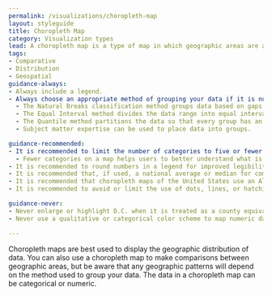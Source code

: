 ```yaml
---
permalink: /visualizations/choropleth-map
layout: styleguide
title: Choropleth Map
category: Visualization types
lead: A choropleth map is a type of map in which geographic areas are assigned a color in relation to a data variable.
tags:
- Comparative
- Distribution
- Geospatial
guidance-always:
- Always include a legend.
- Always choose an appropriate method of grouping your data if it is numeric.:
  - The Natural Breaks classification method groups data based on gaps in the data.
  - The Equal Interval method divides the data range into equal intervals. This method works best when data are evently distributed. If the distribution is uneven, the predominant values will dominate the map.
  - The Quantile method partitions the data so that every group has an equal number or nearly equal number of values. This can give a choropleth map an even, aesthetically pleasing color distribution.
  - Subject matter expertise can be used to place data into groups.

guidance-recommended:
- It is recommended to limit the number of categories to five or fewer.:
  - Fewer categories on a map helps users to better understand what is being visualized and allows for trends in the data to be more easily identified.
- It is recommended to round numbers in a legend for improved legibility.
- It is recommended that, if used, a national average or median for comparison be placed close to the map’s legend.
- It is recommended that choropleth maps of the United States use an Albers equal-area projection, including insets of Alaska, Hawaii, and Puerto Rico, if applicable.
- It is recommended to avoid or limit the use of dots, lines, or hatching patterns on a choropleth map. 

guidance-never:
- Never enlarge or highlight D.C. when it is treated as a county equivalent, unless the map’s focus is specifically related to D.C.
- Never use a qualitative or categorical color scheme to map numeric data.

---
```


<p>
  Choropleth maps are best used to display the geographic distribution of data. You can also use a choropleth map to make comparisons between geographic areas, but be aware that any geographic patterns will depend on the method used to group your data. The data in a choropleth map can be categorical or numeric.
</p>